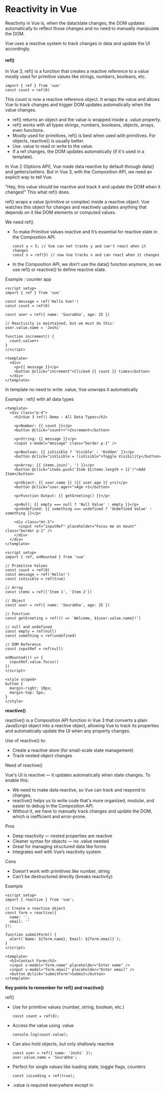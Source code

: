 # Reactivity in Vue

Reactivity in Vue is, when the data/state changes, the DOM updates automatically to reflect those changes and no need to manually manipulate the DOM.

Vue uses a reactive system to track changes in data and update the UI accordingly.


#### **ref()**

In Vue 3, ref() is a function that creates a reactive reference to a value mostly used for primitive values like strings, numbers, booleans, etc.

```
import { ref } from 'vue'
const count = ref(0)
```
This count is now a reactive reference object. It wraps the value and allows Vue to track changes and trigger DOM updates automatically when the value changes.

- ref() returns an object and the value is wrapped inside a .value property.
- ref() works with all types strings, numbers, booleans, objects, arrays, even functions.
- Mostly used for primitives, ref() is best when used with primitives. For objects, reactive() is usually better.
- Use .value to read or write to the value.
- If a ref changes, the DOM updates automatically (if it's used in a template).

In Vue 2 (Options API), Vue made data reactive by default through data() and getters/setters. But in Vue 3, with the Composition API, we need an explicit way to tell Vue.

"Hey, this value should be reactive and track it and update the DOM when it changes!" This what ref() does.

ref() wraps a value (primitive or complex) inside a reactive object. Vue watches this object for changes and reactively updates anything that depends on it like DOM elements or computed values.

We need ref()
- To make Primitive values reactive and It’s essential for reactive state in the Composition API.
  ```
  const y = 5; // Vue can not tracks y and can't react when it changes
  const x = ref(5) // now Vue tracks x and can react when it changes
  ```
- In the Composition API, we don’t use the data() function anymore, so we use ref() or reactive() to define reactive state.

Example : counter app

```
<script setup>
import { ref } from 'vue'

const message = ref('Hello Vue!')
const count = ref(0)

const user = ref({ name: 'Sourabha', age: 25 })

// Reactivity is maintained, but we must do this:
user.value.name = 'Joshi'

function increment() {
  count.value++
}
</script>

<template>
  <div>
    <p>{{ message }}</p>
    <button @click="increment">Clicked {{ count }} times</button>
  </div>
</template>
```
In template no need to write .value, Vue unwraps it automatically

Example : ref() with all data types

```
<template>
  <div class="p-4">
    <h2>Vue 3 ref() Demo - All Data Types</h2>

    <p>Number: {{ count }}</p>
    <button @click="count++">Increment</button>

    <p>String: {{ message }}</p>
    <input v-model="message" class="border p-1" />

    <p>Boolean: {{ isVisible ? 'Visible' : 'Hidden' }}</p>
    <button @click="isVisible = !isVisible">Toggle Visibility</button>

    <p>Array: {{ items.join(', ') }}</p>
    <button @click="items.push(`Item ${items.length + 1}`)">Add Item</button>

    <p>Object: {{ user.name }} ({{ user.age }} yrs)</p>
    <button @click="user.age++">Age +1</button>

    <p>Function Output: {{ getGreeting() }}</p>

    <p>Null: {{ empty === null ? 'Null Value' : empty }}</p>
    <p>Undefined: {{ something === undefined ? 'Undefined Value' : something }}</p>

    <div class="mt-3">
      <input ref="inputRef" placeholder="Focus me on mount" class="border p-1" />
    </div>
  </div>
</template>

<script setup>
import { ref, onMounted } from 'vue'

// Primitive Values
const count = ref(0)
const message = ref('Hello!')
const isVisible = ref(true)

// Array
const items = ref(['Item 1', 'Item 2'])

// Object
const user = ref({ name: 'Sourabha', age: 25 })

// Function
const getGreeting = ref(() => `Welcome, ${user.value.name}!`)

// null and undefined
const empty = ref(null)
const something = ref(undefined)

// DOM Reference
const inputRef = ref(null)

onMounted(() => {
  inputRef.value.focus()
})
</script>

<style scoped>
button {
  margin-right: 10px;
  margin-top: 5px;
}
</style>
```

**reactive()**

reactive() is a Composition API function in Vue 3 that converts a plain JavaScript object into a reactive object, allowing Vue to track its properties and automatically update the UI when any property changes.

Use of reactive() to:
- Create a reactive store (for small-scale state management)
- Track nested object changes

Need of reactive()

Vue's UI is reactive — it updates automatically when state changes. To enable this:
- We need to make data reactive, so Vue can track and respond to changes.
- reactive() helps us to write code that's more organized, modular, and easier to debug in the Composition API.
- Without it, we have to manually track changes and update the DOM, which is inefficient and error-prone.

Pros	
- Deep reactivity — nested properties are reactive
- Cleaner syntax for objects — no .value needed
- Great for managing structured data like forms
- Integrates well with Vue’s reactivity system

Cons
- Doesn’t work with primitives like number, string
- Can't be destructured directly (breaks reactivity)

Example 

```
<script setup>
import { reactive } from 'vue';

// Create a reactive object
const form = reactive({
  name: '',
  email: ''
});

function submitForm() {
  alert(`Name: ${form.name}, Email: ${form.email}`);
}
</script>

<template>
  <h2>Contact Form</h2>
  <input v-model="form.name" placeholder="Enter name" />
  <input v-model="form.email" placeholder="Enter email" />
  <button @click="submitForm">Submit</button>
</template>

```

**Key points to remember for ref() and reactive()**

ref()
- Use for primitive values (number, string, boolean, etc.)
  ```
  const count = ref(0);
  ```
- Access the value using .value
  ```
  console.log(count.value);
  ```
- Can also hold objects, but only shallowly reactive
  ```
  const user = ref({ name: 'Joshi' });
  user.value.name = 'Sourabha'; 
  ```
- Perfect for single values like loading state, toggle flags, counters
  ```
  const isLoading = ref(true);
  ```
- .value is required everywhere except in <template>
  ```
  <p>{{ count }}</p> <!-- no .value needed here -->
  ```

reactive()
- Use for objects, arrays, and structured data
  ```
  const form = reactive({ name: '', email: '' });
  ```
- No need for .value — directly access properties
  ```
  form.name = 'Sourabha';
  ```
- Provides deep reactivity — nested objects are tracked
  ```
  const state = reactive({ user: { name: 'Sachin' } });
  ```
- Don’t destructure directly — you’ll lose reactivity
    ```
    const { name } = form; // breaks reactivity
    ```
